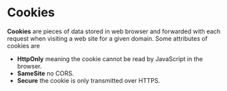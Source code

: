 # Cookies

**Cookies** are pieces of data stored in web browser and forwarded with each
request when visiting a web site for a given domain. Some attributes of cookies
are

- **HttpOnly** meaning the cookie cannot be read by JavaScript in the browser.
- **SameSite** no CORS.
- **Secure** the cookie is only transmitted over HTTPS.
